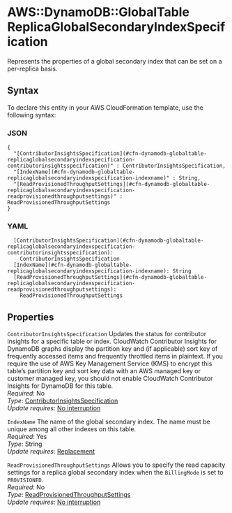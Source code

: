 # AWS::DynamoDB::GlobalTable ReplicaGlobalSecondaryIndexSpecification<a name="aws-properties-dynamodb-globaltable-replicaglobalsecondaryindexspecification"></a>

Represents the properties of a global secondary index that can be set on a per\-replica basis\.

## Syntax<a name="aws-properties-dynamodb-globaltable-replicaglobalsecondaryindexspecification-syntax"></a>

To declare this entity in your AWS CloudFormation template, use the following syntax:

### JSON<a name="aws-properties-dynamodb-globaltable-replicaglobalsecondaryindexspecification-syntax.json"></a>

```
{
  "[ContributorInsightsSpecification](#cfn-dynamodb-globaltable-replicaglobalsecondaryindexspecification-contributorinsightsspecification)" : ContributorInsightsSpecification,
  "[IndexName](#cfn-dynamodb-globaltable-replicaglobalsecondaryindexspecification-indexname)" : String,
  "[ReadProvisionedThroughputSettings](#cfn-dynamodb-globaltable-replicaglobalsecondaryindexspecification-readprovisionedthroughputsettings)" : ReadProvisionedThroughputSettings
}
```

### YAML<a name="aws-properties-dynamodb-globaltable-replicaglobalsecondaryindexspecification-syntax.yaml"></a>

```
  [ContributorInsightsSpecification](#cfn-dynamodb-globaltable-replicaglobalsecondaryindexspecification-contributorinsightsspecification): 
    ContributorInsightsSpecification
  [IndexName](#cfn-dynamodb-globaltable-replicaglobalsecondaryindexspecification-indexname): String
  [ReadProvisionedThroughputSettings](#cfn-dynamodb-globaltable-replicaglobalsecondaryindexspecification-readprovisionedthroughputsettings): 
    ReadProvisionedThroughputSettings
```

## Properties<a name="aws-properties-dynamodb-globaltable-replicaglobalsecondaryindexspecification-properties"></a>

`ContributorInsightsSpecification`  <a name="cfn-dynamodb-globaltable-replicaglobalsecondaryindexspecification-contributorinsightsspecification"></a>
Updates the status for contributor insights for a specific table or index\. CloudWatch Contributor Insights for DynamoDB graphs display the partition key and \(if applicable\) sort key of frequently accessed items and frequently throttled items in plaintext\. If you require the use of AWS Key Management Service \(KMS\) to encrypt this table’s partition key and sort key data with an AWS managed key or customer managed key, you should not enable CloudWatch Contributor Insights for DynamoDB for this table\.  
*Required*: No  
*Type*: [ContributorInsightsSpecification](aws-properties-dynamodb-globaltable-contributorinsightsspecification.md)  
*Update requires*: [No interruption](https://docs.aws.amazon.com/AWSCloudFormation/latest/UserGuide/using-cfn-updating-stacks-update-behaviors.html#update-no-interrupt)

`IndexName`  <a name="cfn-dynamodb-globaltable-replicaglobalsecondaryindexspecification-indexname"></a>
The name of the global secondary index\. The name must be unique among all other indexes on this table\.  
*Required*: Yes  
*Type*: String  
*Update requires*: [Replacement](https://docs.aws.amazon.com/AWSCloudFormation/latest/UserGuide/using-cfn-updating-stacks-update-behaviors.html#update-replacement)

`ReadProvisionedThroughputSettings`  <a name="cfn-dynamodb-globaltable-replicaglobalsecondaryindexspecification-readprovisionedthroughputsettings"></a>
Allows you to specify the read capacity settings for a replica global secondary index when the `BillingMode` is set to `PROVISIONED`\.  
*Required*: No  
*Type*: [ReadProvisionedThroughputSettings](aws-properties-dynamodb-globaltable-readprovisionedthroughputsettings.md)  
*Update requires*: [No interruption](https://docs.aws.amazon.com/AWSCloudFormation/latest/UserGuide/using-cfn-updating-stacks-update-behaviors.html#update-no-interrupt)